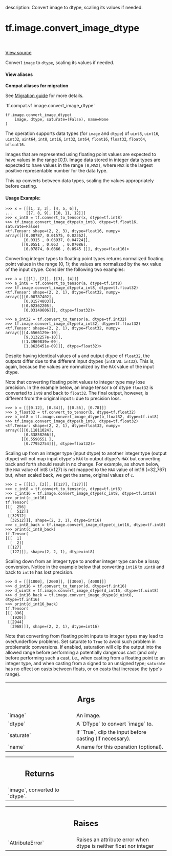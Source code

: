 description: Convert image to dtype, scaling its values if needed.

<div itemscope itemtype="http://developers.google.com/ReferenceObject">
<meta itemprop="name" content="tf.image.convert_image_dtype" />
<meta itemprop="path" content="Stable" />
</div>

# tf.image.convert_image_dtype

<!-- Insert buttons and diff -->

<table class="tfo-notebook-buttons tfo-api nocontent" align="left">

</table>

<a target="_blank" href="/code/stable/tensorflow/python/ops/image_ops_impl.py">View source</a>



Convert `image` to `dtype`, scaling its values if needed.

<section class="expandable">
  <h4 class="showalways">View aliases</h4>
  <p>
<b>Compat aliases for migration</b>
<p>See
<a href="https://www.tensorflow.org/guide/migrate">Migration guide</a> for
more details.</p>
<p>`tf.compat.v1.image.convert_image_dtype`</p>
</p>
</section>

<pre class="devsite-click-to-copy prettyprint lang-py tfo-signature-link">
<code>tf.image.convert_image_dtype(
    image, dtype, saturate=(False), name=None
)
</code></pre>



<!-- Placeholder for "Used in" -->

The operation supports data types (for `image` and `dtype`) of
`uint8`, `uint16`, `uint32`, `uint64`, `int8`, `int16`, `int32`, `int64`,
`float16`, `float32`, `float64`, `bfloat16`.

Images that are represented using floating point values are expected to have
values in the range [0,1). Image data stored in integer data types are
expected to have values in the range `[0,MAX]`, where `MAX` is the largest
positive representable number for the data type.

This op converts between data types, scaling the values appropriately before
casting.

#### Usage Example:



```
>>> x = [[[1, 2, 3], [4, 5, 6]],
...      [[7, 8, 9], [10, 11, 12]]]
>>> x_int8 = tf.convert_to_tensor(x, dtype=tf.int8)
>>> tf.image.convert_image_dtype(x_int8, dtype=tf.float16, saturate=False)
<tf.Tensor: shape=(2, 2, 3), dtype=float16, numpy=
array([[[0.00787, 0.01575, 0.02362],
        [0.0315 , 0.03937, 0.04724]],
       [[0.0551 , 0.063  , 0.07086],
        [0.07874, 0.0866 , 0.0945 ]]], dtype=float16)>
```

Converting integer types to floating point types returns normalized floating
point values in the range [0, 1); the values are normalized by the `MAX` value
of the input dtype. Consider the following two examples:

```
>>> a = [[[1], [2]], [[3], [4]]]
>>> a_int8 = tf.convert_to_tensor(a, dtype=tf.int8)
>>> tf.image.convert_image_dtype(a_int8, dtype=tf.float32)
<tf.Tensor: shape=(2, 2, 1), dtype=float32, numpy=
array([[[0.00787402],
        [0.01574803]],
       [[0.02362205],
        [0.03149606]]], dtype=float32)>
```

```
>>> a_int32 = tf.convert_to_tensor(a, dtype=tf.int32)
>>> tf.image.convert_image_dtype(a_int32, dtype=tf.float32)
<tf.Tensor: shape=(2, 2, 1), dtype=float32, numpy=
array([[[4.6566129e-10],
        [9.3132257e-10]],
       [[1.3969839e-09],
        [1.8626451e-09]]], dtype=float32)>
```

Despite having identical values of `a` and output dtype of `float32`, the
outputs differ due to the different input dtypes (`int8` vs. `int32`). This
is, again, because the values are normalized by the `MAX` value of the input
dtype.

Note that converting floating point values to integer type may lose precision.
In the example below, an image tensor `b` of dtype `float32` is converted to
`int8` and back to `float32`. The final output, however, is different from
the original input `b` due to precision loss.

```
>>> b = [[[0.12], [0.34]], [[0.56], [0.78]]]
>>> b_float32 = tf.convert_to_tensor(b, dtype=tf.float32)
>>> b_int8 = tf.image.convert_image_dtype(b_float32, dtype=tf.int8)
>>> tf.image.convert_image_dtype(b_int8, dtype=tf.float32)
<tf.Tensor: shape=(2, 2, 1), dtype=float32, numpy=
array([[[0.11811024],
        [0.33858266]],
       [[0.5590551 ],
        [0.77952754]]], dtype=float32)>
```

Scaling up from an integer type (input dtype) to another integer type (output
dtype) will not map input dtype's `MAX` to output dtype's `MAX` but converting
back and forth should result in no change. For example, as shown below, the
`MAX` value of int8 (=127) is not mapped to the `MAX` value of int16 (=32,767)
but, when scaled back, we get the same, original values of `c`.

```
>>> c = [[[1], [2]], [[127], [127]]]
>>> c_int8 = tf.convert_to_tensor(c, dtype=tf.int8)
>>> c_int16 = tf.image.convert_image_dtype(c_int8, dtype=tf.int16)
>>> print(c_int16)
tf.Tensor(
[[[  256]
  [  512]]
 [[32512]
  [32512]]], shape=(2, 2, 1), dtype=int16)
>>> c_int8_back = tf.image.convert_image_dtype(c_int16, dtype=tf.int8)
>>> print(c_int8_back)
tf.Tensor(
[[[  1]
  [  2]]
 [[127]
  [127]]], shape=(2, 2, 1), dtype=int8)
```

Scaling down from an integer type to another integer type can be a lossy
conversion. Notice in the example below that converting `int16` to `uint8` and
back to `int16` has lost precision.

```
>>> d = [[[1000], [2000]], [[3000], [4000]]]
>>> d_int16 = tf.convert_to_tensor(d, dtype=tf.int16)
>>> d_uint8 = tf.image.convert_image_dtype(d_int16, dtype=tf.uint8)
>>> d_int16_back = tf.image.convert_image_dtype(d_uint8, dtype=tf.int16)
>>> print(d_int16_back)
tf.Tensor(
[[[ 896]
  [1920]]
 [[2944]
  [3968]]], shape=(2, 2, 1), dtype=int16)
```

Note that converting from floating point inputs to integer types may lead to
over/underflow problems. Set saturate to `True` to avoid such problem in
problematic conversions. If enabled, saturation will clip the output into the
allowed range before performing a potentially dangerous cast (and only before
performing such a cast, i.e., when casting from a floating point to an integer
type, and when casting from a signed to an unsigned type; `saturate` has no
effect on casts between floats, or on casts that increase the type's range).

<!-- Tabular view -->
 <table class="responsive fixed orange">
<colgroup><col width="214px"><col></colgroup>
<tr><th colspan="2"><h2 class="add-link">Args</h2></th></tr>

<tr>
<td>
`image`
</td>
<td>
An image.
</td>
</tr><tr>
<td>
`dtype`
</td>
<td>
A `DType` to convert `image` to.
</td>
</tr><tr>
<td>
`saturate`
</td>
<td>
If `True`, clip the input before casting (if necessary).
</td>
</tr><tr>
<td>
`name`
</td>
<td>
A name for this operation (optional).
</td>
</tr>
</table>



<!-- Tabular view -->
 <table class="responsive fixed orange">
<colgroup><col width="214px"><col></colgroup>
<tr><th colspan="2"><h2 class="add-link">Returns</h2></th></tr>
<tr class="alt">
<td colspan="2">
`image`, converted to `dtype`.
</td>
</tr>

</table>



<!-- Tabular view -->
 <table class="responsive fixed orange">
<colgroup><col width="214px"><col></colgroup>
<tr><th colspan="2"><h2 class="add-link">Raises</h2></th></tr>

<tr>
<td>
`AttributeError`
</td>
<td>
Raises an attribute error when dtype is neither
float nor integer
</td>
</tr>
</table>

